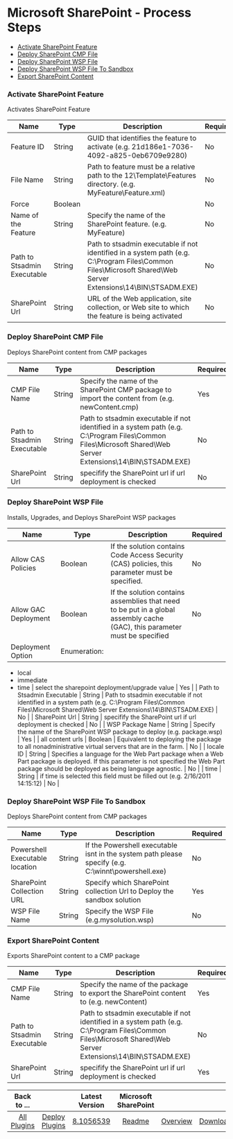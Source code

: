 
# Microsoft SharePoint - Process Steps

* [Activate SharePoint Feature](#activate_sharepoint_feature)
* [Deploy SharePoint CMP File](#deploy_sharepoint_cmp_file)
* [Deploy SharePoint WSP File](#deploy_sharepoint_wsp_file)
* [Deploy SharePoint WSP File To Sandbox](#deploy_sharepoint_wsp_file_to_sandbox)
* [Export SharePoint Content](#export_sharepoint_content)


### Activate SharePoint Feature

Activates SharePoint Feature


| Name | Type | Description                                                                                                          | Required |
| ---- | ---- | -------------------------------------------------------------------------------------------------------------------- | -------- |
| Feature ID | String | GUID that identifies the feature to activate (e.g. 21d186e1-7036-4092-a825-0eb6709e9280) | No |
| File Name | String | Path to feature must be a relative path to the 12\Template\Features directory. (e.g. MyFeature\Feature.xml) | No |
| Force | Boolean |  | No |
| Name of the Feature | String | Specify the name of the SharePoint feature. (e.g. MyFeature) | No |
| Path to Stsadmin Executable | String | Path to stsadmin executable if not identified in a system path (e.g. C:\Program Files\Common Files\Microsoft Shared\Web Server Extensions\14\BIN\STSADM.EXE) | No |
| SharePoint Url | String | URL of the Web application, site collection, or Web site to which the feature is being activated | No |

### Deploy SharePoint CMP File

Deploys SharePoint content from CMP packages


| Name | Type | Description                                                                                                          | Required |
| ---- | ---- | -------------------------------------------------------------------------------------------------------------------- | -------- |
| CMP File Name | String | Specify the name of the SharePoint CMP package to import the content from (e.g. newContent.cmp) | Yes |
| Path to Stsadmin Executable | String | Path to stsadmin executable if not identified in a system path (e.g. C:\Program Files\Common Files\Microsoft Shared\Web Server Extensions\14\BIN\STSADM.EXE) | No |
| SharePoint Url | String | specifify the SharePoint url if url deployment is checked | No |

### Deploy SharePoint WSP File

Installs, Upgrades, and Deploys SharePoint WSP packages


| Name | Type | Description                                                                                                          | Required |
| ---- | ---- | -------------------------------------------------------------------------------------------------------------------- | -------- |
| Allow CAS Policies | Boolean | If the solution contains Code Access Security (CAS) policies, this parameter must be specified. | No |
| Allow GAC Deployment | Boolean | If the solution contains assemblies that need to be put in a global assembly cache (GAC), this parameter must be specified | No |
| Deployment Option | Enumeration:
* local
* immediate
* time
| select the sharepoint deployment/upgrade value | Yes |
| Path to Stsadmin Executable | String | Path to stsadmin executable if not identified in a system path (e.g. C:\Program Files\Common Files\Microsoft Shared\Web Server Extensions\14\BIN\STSADM.EXE) | No |
| SharePoint Url | String | specifify the SharePoint url if url deployment is checked | No |
| WSP Package Name | String | Specify the name of the SharePoint WSP package to deploy (e.g. package.wsp) | Yes |
| all content urls | Boolean | Equivalent to deploying the package to all nonadministrative virtual servers that are in the farm. | No |
| locale ID | String | Specifies a language for the Web Part package when a Web Part package is deployed. If this parameter is not specified the Web Part package should be deployed as being language agnostic. | No |
| time | String | if time is selected this field must be filled out (e.g. 2/16/2011 14:15:12) | No |

### Deploy SharePoint WSP File To Sandbox

Deploys SharePoint content from CMP packages


| Name | Type | Description                                                                                                          | Required |
| ---- | ---- | -------------------------------------------------------------------------------------------------------------------- | -------- |
| Powershell Executable location | String | If the Powershell executable isnt in the system path please specify (e.g. C:\winnt\powershell.exe) | No |
| SharePoint Collection URL | String | Specify which SharePoint collection Url to Deploy the sandbox solution | Yes |
| WSP File Name | String | Specify the WSP File (e.g.mysolution.wsp) | No |

### Export SharePoint Content

Exports SharePoint content to a CMP package


| Name | Type | Description                                                                                                          | Required |
| ---- | ---- | -------------------------------------------------------------------------------------------------------------------- | -------- |
| CMP File Name | String | Specify the name of the package to export the SharePoint content to (e.g. newContent) | Yes |
| Path to Stsadmin Executable | String | Path to stsadmin executable if not identified in a system path (e.g. C:\Program Files\Common Files\Microsoft Shared\Web Server Extensions\14\BIN\STSADM.EXE) | No |
| SharePoint Url | String | specifify the SharePoint url if url deployment is checked | Yes |



|Back to ...||Latest Version|Microsoft SharePoint |||
| :---: | :---: | :---: | :---: | :---: | :---: |
|[All Plugins](../../index.md)|[Deploy Plugins](../README.md)|[8.1056539](https://raw.githubusercontent.com/UrbanCode/IBM-UCD-PLUGINS/main/files/Sharepoint/Sharepoint-8.1056539.zip)|[Readme](README.md)|[Overview](overview.md)|[Downloads](downloads.md)|

